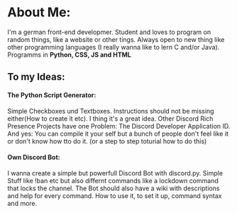 # **About Me:**

I'm a german front-end developmer. Student and loves to program on random things, like a website or other tings. Always open to new thing like other programming languages (I really wanna like to lern C and/or Java). Programms in **Python, CSS, JS and HTML**

## To my Ideas:

#### The Python Script Generator:
Simple Checkboxes und Textboxes. Instructions should not be missing either(How to create it etc). I thing it's a great idea.
Other Discord Rich Presence Projects have one Problem: The Discord Developer Application ID. And yes: 
You can compile it your self but a bunch of people don't feel like it or don't know how tto do it.
(or a step to step toturial how to do this)

#### Own Discord Bot:
I wanna create a simple but powerfull Discord Bot with discord.py. Simple Stuff like !ban etc but also differnt commands like a lockdown command that locks the channel. The Bot should also have a wiki with descriptions and help for every command. How to use it, to set it up, command syntax and more. 
